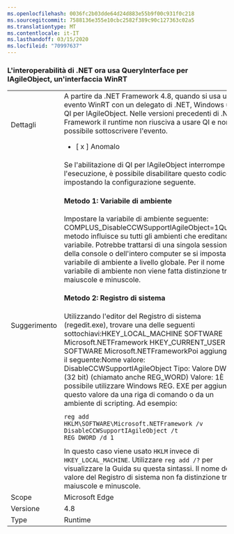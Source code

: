```yaml
---
ms.openlocfilehash: 0036fc2b03dde64d24d883e55b9f00c931f0c218
ms.sourcegitcommit: 7588136e355e10cbc2582f389c90c127363c02a5
ms.translationtype: MT
ms.contentlocale: it-IT
ms.lasthandoff: 03/15/2020
ms.locfileid: "70997637"
---
```

### <a name="net-interop-will-now-queryinterface-for-iagileobject-a-winrt-interface"></a>L'interoperabilità di .NET ora usa QueryInterface per IAgileObject, un'interfaccia WinRT

|   |   |
|---|---|
|Dettagli|A partire da .NET Framework 4.8, quando si usa un evento WinRT con un delegato di .NET, Windows usa QI per IAgileObject.  Nelle versioni precedenti di .NET Framework il runtime non riusciva a usare QI e non era possibile sottoscrivere l'evento.<ul><li>[ x ] Anomalo</li></ul>|
|Suggerimento|Se l'abilitazione di QI per IAgileObject interrompe l'esecuzione, è possibile disabilitare questo codice impostando la configurazione seguente. <h4>Metodo 1: Variabile di ambiente</h4> Impostare la variabile di ambiente seguente: COMPLUS_DisableCCWSupportIAgileObject=1Questo metodo influisce su tutti gli ambienti che ereditano la variabile. Potrebbe trattarsi di una singola sessione della console o dell'intero computer se si imposta la variabile di ambiente a livello globale. Per il nome della variabile di ambiente non viene fatta distinzione tra maiuscole e minuscole. <h4>Metodo 2: Registro di sistema</h4> Utilizzando l'editor del Registro di sistema (regedit.exe), trovare una delle seguenti sottochiavi:HKEY_LOCAL_MACHINE SOFTWARE Microsoft.NETFramework HKEY_CURRENT_USER SOFTWARE Microsoft.NETFrameworkPoi aggiungere il seguente:Nome valore: DisableCCWSupportIAgileObject Tipo: Valore DWORD (32 bit) (chiamato anche REG_WORD) Valore: 1È possibile utilizzare Windows REG. EXE per aggiungere questo valore da una riga di comando o da un ambiente di scripting. Ad esempio:<pre><code class="lang-console">reg add HKLM\SOFTWARE\Microsoft\.NETFramework /v DisableCCWSupportIAgileObject /t REG_DWORD /d 1&#13;&#10;</code></pre>In questo caso viene usato <code>HKLM</code> invece di <code>HKEY_LOCAL_MACHINE</code>. Utilizzare <code>reg add /?</code> per visualizzare la Guida su questa sintassi. Il nome del valore del Registro di sistema non fa distinzione tra maiuscole e minuscole.|
|Scope|Microsoft Edge|
|Versione|4.8|
|Type|Runtime|
